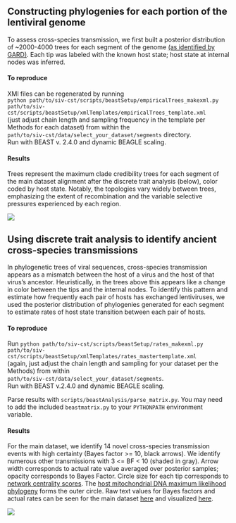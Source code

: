 ## Constructing phylogenies for each portion of the lentiviral genome  
To assess cross-species transmission, we first built a posterior distribution of ~2000-4000 trees for each segment of the genome [(as identified by GARD)](https://github.com/blab/siv-cst/tree/master/recombination). Each tip was labeled with the known host state; host state at internal nodes was inferred.  
#### To reproduce  
XMl files can be regenerated by running  
`python path/to/siv-cst/scripts/beastSetup/empiricalTrees_makexml.py path/to/siv-cst/scripts/beastSetup/xmlTemplates/empiricalTrees_template.xml`  
(just adjust chain length and sampling frequency in the template per Methods for each dataset) from within the  
`path/to/siv-cst/data/select_your_dataset/segments` directory.  
Run with BEAST v. 2.4.0 and dynamic BEAGLE scaling.  
  
#### Results  
Trees represent the maximum clade credibility trees for each segment of the main dataset alignment after the discrete trait analysis (below), color coded by host state. Notably, the topologies vary widely between trees, emphasizing the extent of recombination and the variable selective pressures experienced by each region.    
  
![](https://github.com/blab/siv-cst/blob/master/figures/png/FigS5.png)
  
## Using discrete trait analysis to identify ancient cross-species transmissions  
In phylogenetic trees of viral sequences, cross-species transmission appears as a mismatch between the host of a virus and the host of that virus’s ancestor. Heuristically, in the trees above this appears like a change in color between the tips and the internal nodes. To identify this pattern and estimate how frequently each pair of hosts has exchanged lentiviruses, we used the posterior distribution of phylogenies generated for each segment to estimate rates of host state transition between each pair of hosts.  
  
#### To reproduce  
Run `python path/to/siv-cst/scripts/beastSetup/rates_makexml.py path/to/siv-cst/scripts/beastSetup/xmlTemplates/rates_mastertemplate.xml`  
(again, just adjust the chain length and sampling for your dataset per the Methods) from within  
`path/to/siv-cst/data/select_your_dataset/segments`.  
Run with BEAST v.2.4.0 and dynamic BEAGLE scaling.  
  
Parse results with `scripts/beastAnalysis/parse_matrix.py`. You may need to add the included `beastmatrix.py` to your `PYTHONPATH` environment variable.  

#### Results  
For the main dataset, we identify 14 novel cross-species transmission events with high certainty (Bayes factor >= 10, black arrows). We identify numerous other transmissions with 3 <= BF < 10 (shaded in gray). Arrow width corresponds to actual rate value averaged over posterior samples; opacity corresponds to Bayes Factor. Circle size for each tip corresponds to [network centrality scores](https://github.com/blab/siv-cst/blob/master/scripts/beastAnalysis/eigen.ipynb). The [host mitochondrial DNA maximum likelihood phylogeny](../data/hosts/host_mtdna.nexus) forms the outer circle. Raw text values for Bayes factors and actual rates can be seen for the main dataset [here](https://github.com/blab/siv-cst/tree/master/beast/main/discreteTraits/results) and visualized [here](https://github.com/blab/siv-cst/blob/master/figures/png/FigS4.png).  
  
![](https://github.com/blab/siv-cst/blob/master/figures/png/Fig3.png)

